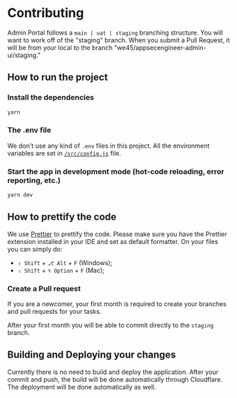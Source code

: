 # Contributing

Admin Portal follows a `main | uat | staging` branching structure. You will want to work off of the "staging" branch. When you submit a Pull Request, it will be from your local to the branch "we45/appsecengineer-admin-ui/staging."

## How to run the project

### Install the dependencies

```bash
yarn
```

### The .env file

We don't use any kind of `.env` files in this project. All the environment variables are set in [`/src/config.js`](src/config.js) file.

### Start the app in development mode (hot-code reloading, error reporting, etc.)

```bash
yarn dev
```

## How to prettify the code

We use [Prettier](https://prettier.io/) to prettify the code. Please make sure you have the Prettier extension installed in your IDE and set as default formatter.
On your files you can simply do:

- `⇧ Shift` + `⎇ Alt` + `F` (Windows);
- `⇧ Shift` + `⌥ Option` + `F` (Mac);

### Create a Pull request

If you are a newcomer, your first month is required to create your branches and pull requests for your tasks.

After your first month you will be able to commit directly to the `staging` branch.

## Building and Deploying your changes

Currently there is no need to build and deploy the application.
After your commit and push, the build will be done automatically through Cloudflare.
The deployment will be done automatically as well.
